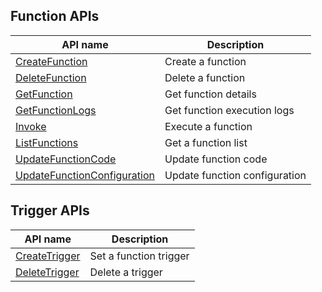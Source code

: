 ## Function APIs

| API name | Description |
|---------|---------|
| [CreateFunction](https://cloud.tencent.com/document/api/583/18586) | Create a function |
| [DeleteFunction](https://cloud.tencent.com/document/api/583/18585) | Delete a function |
| [GetFunction](https://cloud.tencent.com/document/api/583/18584) | Get function details |
| [GetFunctionLogs](https://cloud.tencent.com/document/api/583/18583) | Get function execution logs |
| [Invoke](https://cloud.tencent.com/document/api/583/17243) | Execute a function |
| [ListFunctions](https://cloud.tencent.com/document/api/583/18582) | Get a function list |
| [UpdateFunctionCode](https://cloud.tencent.com/document/api/583/18581) | Update function code |
| [UpdateFunctionConfiguration](https://cloud.tencent.com/document/api/583/18580) | Update function configuration |

## Trigger APIs

| API name | Description |
|---------|---------|
| [CreateTrigger](https://cloud.tencent.com/document/api/583/18589) | Set a function trigger |
| [DeleteTrigger](https://cloud.tencent.com/document/api/583/18588) | Delete a trigger |

